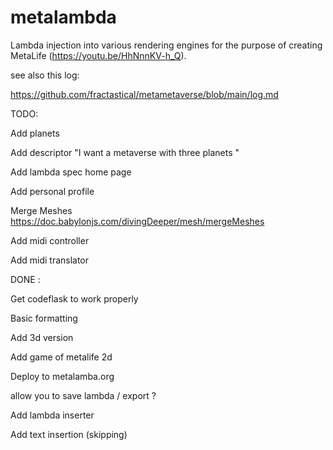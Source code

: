 # metalambda


Lambda injection into various rendering engines for the purpose of creating MetaLife (https://youtu.be/HhNnnKV-h_Q).



see also this log:

https://github.com/fractastical/metametaverse/blob/main/log.md



TODO:

Add planets

Add descriptor "I want a metaverse with three planets "

Add lambda spec home page

Add personal profile 

Merge Meshes https://doc.babylonjs.com/divingDeeper/mesh/mergeMeshes

Add midi controller

Add midi translator



DONE :

Get codeflask to work properly


Basic formatting

Add 3d version

Add game of metalife 2d

Deploy to metalamba.org

allow you to save lambda / export ?

Add lambda inserter

Add text insertion (skipping)
